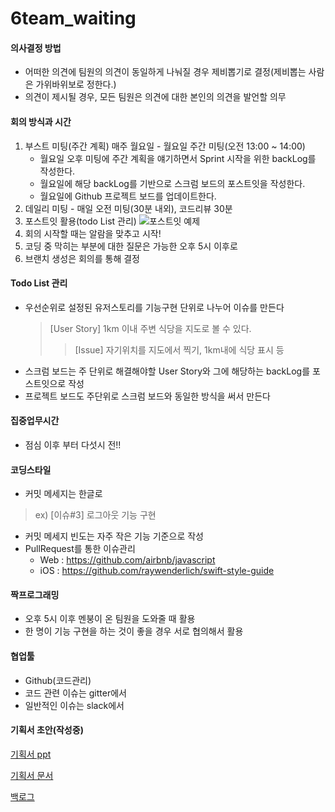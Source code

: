 # 6team_waiting

#### 의사결정 방법
 * 어떠한 의견에 팀원의 의견이 동일하게 나눠질 경우 제비뽑기로 결정(제비뽑는 사람은 가위바위보로 정한다.)
 * 의견이 제시될 경우, 모든 팀원은 의견에 대한 본인의 의견을 발언할 의무


#### 회의 방식과 시간
 1. 부스트 미팅(주간 계획) 매주 월요일 - 월요일 주간 미팅(오전 13:00 ~ 14:00)
    - 월요일 오후 미팅에 주간 계획을 얘기하면서 Sprint 시작을 위한 backLog를 작성한다.
    - 월요일에 해당 backLog를 기반으로 스크럼 보드의 포스트잇을 작성한다. 
    - 월요일에 Github 프로젝트 보드를 업데이트한다.
 2. 데일리 미팅 - 매일 오전 미팅(30분 내외), 코드리뷰 30분
 3. 포스트잇 활용(todo List 관리) 
![포스트잇 예제](https://dl.dropboxusercontent.com/s/04kxbac26x669aa/%EC%8A%A4%ED%81%AC%EB%A6%B0%EC%83%B7%202017-08-01%20%EC%98%A4%ED%9B%84%205.39.45.png)
 4. 회의 시작할 때는 알람을 맞추고 시작!
 5. 코딩 중 막히는 부분에 대한 질문은 가능한 오후 5시 이후로
 6. 브랜치 생성은 회의를 통해 결정


#### Todo List 관리
 * 우선순위로 설정된 유저스토리를 기능구현 단위로 나누어 이슈를 만든다
    > [User Story] 1km 이내 주변 식당을 지도로 볼 수 있다.
    >> [Issue] 자기위치를 지도에서 찍기, 1km내에 식당 표시 등
 * 스크럼 보드는 주 단위로 해결해야할 User Story와 그에 해당하는 backLog를 포스트잇으로 작성
 * 프로젝트 보드도 주단위로 스크럼 보드와 동일한 방식을 써서 만든다
    


#### 집중업무시간
 * 점심 이후 부터 다섯시 전!!


#### 코딩스타일
 * 커밋 메세지는 한글로
 > ex) [이슈#3] 로그아웃 기능 구현
 * 커밋 메세지 빈도는 자주 작은 기능 기준으로 작성
 * PullRequest를 통한 이슈관리
    - Web : https://github.com/airbnb/javascript
    - iOS : https://github.com/raywenderlich/swift-style-guide
 

 #### 짝프로그래밍
 * 오후 5시 이후 멘붕이 온 팀원을 도와줄 때 활용
 * 한 명이 기능 구현을 하는 것이 좋을 경우 서로 협의해서 활용


 #### 협업툴

 * Github(코드관리)
 * 코드 관련 이슈는 gitter에서
 * 일반적인 이슈는 slack에서


 #### 기획서 초안(작성중)
[기획서 ppt](https://docs.google.com/presentation/d/1tO2MAt91zLZ4XJ8BjgEq69rn6emBIgcHJ56IK1axbRg/edit?usp=sharing)

[기획서 문서](https://docs.google.com/document/d/1TcUyQYjvQZ4czte1YkAl4l8rGsATRYmtd5_T4IUlcrc/edit?usp=sharing)

[백로그](https://docs.google.com/spreadsheets/d/1sA4d282j67KcqoBuMlROVYIhCIuDnVJyANbYvu1r9-4/edit?usp=sharing)
